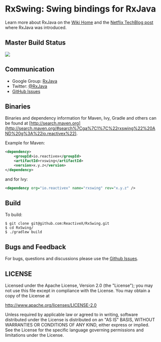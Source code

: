 # RxSwing: Swing bindings for RxJava

Learn more about RxJava on the <a href="https://github.com/ReactiveX/RxJava/wiki">Wiki Home</a> and the <a href="http://techblog.netflix.com/2013/02/rxjava-netflix-api.html">Netflix TechBlog post</a> where RxJava was introduced.

## Master Build Status

<a href='https://travis-ci.org/ReactiveX/RxSwing/builds'><img src='https://travis-ci.org/ReactiveX/RxSwing.svg?branch=0.x'></a>

## Communication

- Google Group: [RxJava](http://groups.google.com/d/forum/rxjava)
- Twitter: [@RxJava](http://twitter.com/RxJava)
- [GitHub Issues](https://github.com/ReactiveX/RxJava/issues)


## Binaries

Binaries and dependency information for Maven, Ivy, Gradle and others can be found at [http://search.maven.org](http://search.maven.org/#search%7Cga%7C1%7C%22rxswing%22%20AND%20g%3A%22io.reactivex%22).

Example for Maven:

```xml
<dependency>
    <groupId>io.reactivex</groupId>
    <artifactId>rxswing</artifactId>
    <version>x.y.z</version>
</dependency>
```
and for Ivy:

```xml
<dependency org="io.reactivex" name="rxswing" rev="x.y.z" />
```

## Build

To build:

```
$ git clone git@github.com:ReactiveX/RxSwing.git
$ cd RxSwing/
$ ./gradlew build
```

## Bugs and Feedback

For bugs, questions and discussions please use the [Github Issues](https://github.com/ReactiveX/RxSwing/issues).

 
## LICENSE

Licensed under the Apache License, Version 2.0 (the "License");
you may not use this file except in compliance with the License.
You may obtain a copy of the License at

<http://www.apache.org/licenses/LICENSE-2.0>

Unless required by applicable law or agreed to in writing, software
distributed under the License is distributed on an "AS IS" BASIS,
WITHOUT WARRANTIES OR CONDITIONS OF ANY KIND, either express or implied.
See the License for the specific language governing permissions and
limitations under the License.
